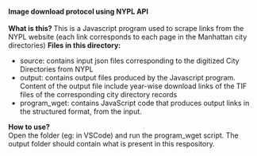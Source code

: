 <b> Image download protocol using NYPL API </b> <br> <br>
<b> What is this? </b>
This is a Javascript program used to scrape links from the NYPL website (each link corresponds to each page in the Manhattan city directories)
<b> Files in this directory: </b> <br> 
- source: contains input json files corresponding to the digitized City Directories from NYPL
- output: contains output files produced by the Javascript program. Content of the output file include year-wise download links of the TIF files of the corresponding city directory records
- program_wget: contains JavaScript code that produces output links in the structured format, from the input.

<b> How to use? </b> <br>
Open the folder (eg: in VSCode) and run the program_wget script. The output folder should contain what is present in this respository.
